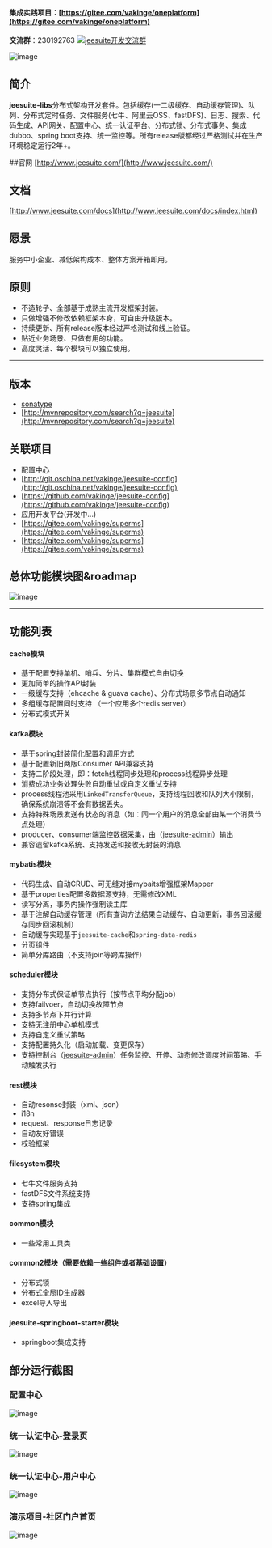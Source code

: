 #### 集成实践项目：[https://gitee.com/vakinge/oneplatform](https://gitee.com/vakinge/oneplatform)
**交流群**：230192763
[![jeesuite开发交流群](//pub.idqqimg.com/wpa/images/group.png "jeesuite开发交流群")](//shang.qq.com/wpa/qunwpa?idkey=d5e7f6178d75e960f2cb58b6c38ff133fd32d219f8a60471a94b83a14021beed)

![image](http://ojmezn0eq.bkt.clouddn.com/qun230192763.png)

## 简介
**jeesuite-libs**分布式架构开发套件。包括缓存(一二级缓存、自动缓存管理)、队列、分布式定时任务、文件服务(七牛、阿里云OSS、fastDFS)、日志、搜索、代码生成、API网关、配置中心、统一认证平台、分布式锁、分布式事务、集成dubbo、spring boot支持、统一监控等。所有release版都经过严格测试并在生产环境稳定运行2年+。


##官网
[http://www.jeesuite.com/](http://www.jeesuite.com/) 

## 文档
[http://www.jeesuite.com/docs](http://www.jeesuite.com/docs/index.html) 

## 愿景
服务中小企业、减低架构成本、整体方案开箱即用。
## 原则
 - 不造轮子、全部基于成熟主流开发框架封装。
 - 只做增强不修改依赖框架本身，可自由升级版本。
 - 持续更新、所有release版本经过严格测试和线上验证。
 - 贴近业务场景、只做有用的功能。
 - 高度灵活、每个模块可以独立使用。

---
## 版本
* [sonatype](https://oss.sonatype.org/content/repositories/releases/com/jeesuite/) 
* [http://mvnrepository.com/search?q=jeesuite](http://mvnrepository.com/search?q=jeesuite)

## 关联项目
 - 配置中心
  - [http://git.oschina.net/vakinge/jeesuite-config](http://git.oschina.net/vakinge/jeesuite-config)
  - [https://github.com/vakinge/jeesuite-config](https://github.com/vakinge/jeesuite-config)
 - 应用开发平台(开发中...)
  - [https://gitee.com/vakinge/superms](https://gitee.com/vakinge/superms)
  - [https://gitee.com/vakinge/superms](https://gitee.com/vakinge/superms)

## 总体功能模块图&roadmap
![image](http://ojmezn0eq.bkt.clouddn.com/jeesuite_arch.png)

---

## 功能列表
#### cache模块
- 基于配置支持单机、哨兵、分片、集群模式自由切换
- 更加简单的操作API封装
- 一级缓存支持（ehcache & guava cache）、分布式场景多节点自动通知
- 多组缓存配置同时支持 （一个应用多个redis server）
- 分布式模式开关

#### kafka模块 
- 基于spring封装简化配置和调用方式
- 基于配置新旧两版Consumer API兼容支持
- 支持二阶段处理，即：fetch线程同步处理和process线程异步处理
- 消费成功业务处理失败自动重试或自定义重试支持
- process线程池采用`LinkedTransferQueue`，支持线程回收和队列大小限制，确保系统崩溃等不会有数据丢失。
- 支持特殊场景发送有状态的消息（如：同一个用户的消息全部由某一个消费节点处理）
- producer、consumer端监控数据采集，由（[jeesuite-admin](http://git.oschina.net/vakinge/jeesuite-admin)）输出
- 兼容遗留kafka系统、支持发送和接收无封装的消息


#### mybatis模块
- 代码生成、自动CRUD、可无缝对接mybaits增强框架Mapper
- 基于properties配置多数据源支持，无需修改XML
- 读写分离，事务内操作强制读主库
- 基于注解自动缓存管理（所有查询方法结果自动缓存、自动更新，事务回滚缓存同步回滚机制）
- 自动缓存实现基于`jeesuite-cache`和`spring-data-redis`
- 分页组件
- 简单分库路由（不支持join等跨库操作）

#### scheduler模块
- 支持分布式保证单节点执行（按节点平均分配job）
- 支持failvoer，自动切换故障节点
- 支持多节点下并行计算
- 支持无注册中心单机模式
- 支持自定义重试策略
- 支持配置持久化（启动加载、变更保存）
- 支持控制台（[jeesuite-admin](http://git.oschina.net/vakinge/jeesuite-admin)）任务监控、开停、动态修改调度时间策略、手动触发执行


#### rest模块
- 自动resonse封装（xml、json）
- i18n
- request、response日志记录
- 自动友好错误
- 校验框架

#### filesystem模块
- 七牛文件服务支持
- fastDFS文件系统支持
- 支持spring集成


#### common模块
- 一些常用工具类

#### common2模块（需要依赖一些组件或者基础设置）
- 分布式锁
- 分布式全局ID生成器
- excel导入导出

#### jeesuite-springboot-starter模块
- springboot集成支持

## 部分运行截图
### 配置中心
![image](http://ojmezn0eq.bkt.clouddn.com/config.png)
### 统一认证中心-登录页
![image](http://ojmezn0eq.bkt.clouddn.com/passport.png)
### 统一认证中心-用户中心
![image](http://ojmezn0eq.bkt.clouddn.com/passport2.png)
### 演示项目-社区门户首页
![image](http://ojmezn0eq.bkt.clouddn.com/demo.png)



